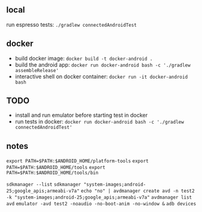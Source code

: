 ## local

run espresso tests: `./gradlew connectedAndroidTest`

## docker

- build docker image: `docker build -t docker-android .`
- build the android app: `docker run docker-android bash -c './gradlew assembleRelease'`
- interactive shell on docker container: `docker run -it docker-android bash`

## TODO

- install and run emulator before starting test in docker
- run tests in docker: `docker run docker-android bash -c './gradlew connectedAndroidTest'`

## notes

`export PATH=$PATH:$ANDROID_HOME/platform-tools`
`export PATH=$PATH:$ANDROID_HOME/tools`
`export PATH=$PATH:$ANDROID_HOME/tools/bin`

`sdkmanager --list`
`sdkmanager "system-images;android-25;google_apis;armeabi-v7a"`
`echo "no" | avdmanager create avd -n test2 -k "system-images;android-25;google_apis;armeabi-v7a"`
`avdmanager list avd`
`emulator -avd test2 -noaudio -no-boot-anim -no-window &`
`adb devices`
